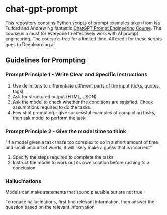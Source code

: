 # chat-gpt-prompt
This repository contains Python scripts of prompt examples taken from Isa Fulford and Andrew Ng fantastic [ChatGPT Prompt Engineering Course](https://www.deeplearning.ai/short-courses/chatgpt-prompt-engineering-for-developers/).  The course is a must for everyone to effectively work with AI prompt engineering.  The course is free for a limited time.  All credit for these scripts goes to Deeplearning.ai.

## Guidelines for Prompting
### Prompt Principle 1 - Write Clear and Specific Instructions
1. Use delimiters to differentiate different parts of the input (ticks, quotes, tags)
2. Ask for structured output (HTML, JSON)
3. Ask the model to check whether the conditions are satisfied.  Check assumptions required to do the tasks.
4. Few shot prompting - give successful examples of completing tasks, then ask model to perform the task

### Prompt Principle 2 - Give the model time to think
“If a model given a task that’s too complex to do in a short amount of time and small amount of words, it will likely make a guess that is incorrect”

1. Specify the steps required to complete the tasks
2. Instruct the model to work out its own solution before rushing to a conclusion

### Hallucinations
Models can make statements that sound plausible but are not true

To reduce hallucinations, first find relevant information, then answer the question based on the relevant information

